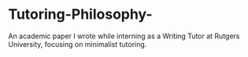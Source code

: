 # Tutoring-Philosophy-

An academic paper I wrote while interning as a Writing Tutor at Rutgers University, focusing on minimalist tutoring.
